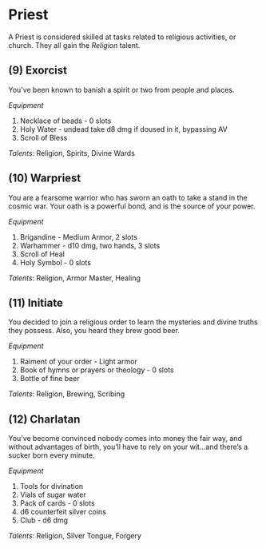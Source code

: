 # Priest
A Priest is considered skilled at tasks related to religious activities, or church. They all gain the *Religion* talent.
## (9) Exorcist
You’ve been known to banish a spirit or two from people and places. 

*Equipment*
1. Necklace of beads - 0 slots
2. Holy Water - undead take d8 dmg if doused in it, bypassing AV
3. Scroll of Bless

*Talents*: Religion, Spirits, Divine Wards
## (10) Warpriest
You are a fearsome warrior who has sworn an oath to take a stand in the cosmic war. Your oath is a powerful bond, and is the source of your power.

*Equipment*
1. Brigandine - Medium Armor, 2 slots
2. Warhammer - d10 dmg, two hands, 3 slots
3. Scroll of Heal
4. Holy Symbol - 0 slots

*Talents*: Religion, Armor Master, Healing
## (11) Initiate
You decided to join a religious order to learn the mysteries and divine truths they possess. Also, you heard they brew good beer.

*Equipment*
1. Raiment of your order - Light armor
2. Book of hymns or prayers or theology - 0 slots
3. Bottle of fine beer

*Talents*: Religion, Brewing, Scribing
## (12) Charlatan
You’ve become convinced nobody comes into money the fair way, and without advantages of birth, you’ll have to rely on your wit...and there’s a sucker born every minute.

*Equipment*
1. Tools for divination
2. Vials of sugar water
3. Pack of cards - 0 slots
4. d6 counterfeit silver coins
5. Club - d6 dmg

*Talents*: Religion, Silver Tongue, Forgery